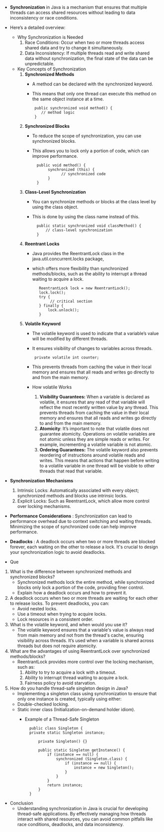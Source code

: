 - **Synchronization** in Java is a mechanism that ensures that 
  multiple threads can access shared resources without leading to data inconsistency or race conditions.
- Here’s a detailed overview:
   -  Why Synchronization is Needed
      1. Race Conditions: Occur when two or more threads access shared data and try to change it simultaneously.
      2. Data Inconsistency: If multiple threads read and write shared data without synchronization, the final state of the data can be unpredictable.
     - Key Concepts of Synchronization
        1. **Synchronized Methods**
           - A method can be declared with the synchronized keyword. 
           - This means that only one thread can execute this method on the same object instance at a time.
      
                  public synchronized void method() {
                     // method logic
                  }
  
        2. **Synchronized Blocks**
           - To reduce the scope of synchronization, you can use synchronized blocks. 
           - This allows you to lock only a portion of code, which can improve performance.
          
                   public void method() {
                        synchronized (this) {
                              // synchronized code
                        }
                   }
        3. **Class-Level Synchronization**
            - You can synchronize methods or blocks at the class level by using the class object. 
            - This is done by using the class name instead of this.
            
                    public static synchronized void classMethod() {
                        // class-level synchronization
                    }
        4.  **Reentrant Locks**
             - Java provides the ReentrantLock class in the java.util.concurrent.locks package, 
             - which offers more flexibility than synchronized methods/blocks, such as the ability to interrupt a thread waiting to acquire a lock.
              
                      ReentrantLock lock = new ReentrantLock();
                      lock.lock();
                      try {
                           // critical section
                      } finally {
                          lock.unlock();
                      }
        5. **Volatile Keyword**
            - The volatile keyword is used to indicate that a variable’s value will be modified by different threads.
            - It ensures visibility of changes to variables across threads.
            
                   private volatile int counter;
            - This prevents threads from caching the value in their local memory and ensures that all reads and writes go directly to and from the main memory.
            - How volatile Works
              1. **Visibility Guarantees:** When a variable is declared as volatile, it ensures that any read of that variable will reflect the most recently written value by any thread. This prevents threads from caching the value in their local memory and ensures that all reads and writes go directly to and from the main memory.
              2. **Atomicity**: It’s important to note that volatile does not guarantee atomicity. Operations on volatile variables are not atomic unless they are simple reads or writes. For example, incrementing a volatile variable is not atomic.
              3. **Ordering Guarantees:** The volatile keyword also prevents reordering of instructions around volatile reads and writes. This means that actions that happen before writing to a volatile variable in one thread will be visible to other threads that read that variable.
- **Synchronization Mechanisms**
    1. Intrinsic Locks: Automatically associated with every object; synchronized methods and blocks use intrinsic locks.
    2. Explicit Locks: Such as ReentrantLock, which allow more control over locking mechanisms.
- **Performance Considerations** : Synchronization can lead to performance overhead due to context switching and waiting threads. Minimizing the scope of synchronized code can help improve performance.
- **Deadlocks** : A deadlock occurs when two or more threads are blocked forever, each waiting on the other to release a lock. It's crucial to design your synchronization logic to avoid deadlocks.

- Que
1. What is the difference between synchronized methods and synchronized blocks?
    - Synchronized methods lock the entire method, while synchronized blocks only lock a portion of the code, providing finer control.
    - Explain how a deadlock occurs and how to prevent it.
2. A deadlock occurs when two or more threads are waiting for each other to release locks. To prevent deadlocks, you can:
    - Avoid nested locks.
    - Use a timeout when trying to acquire locks.
    - Lock resources in a consistent order.
3. What is the volatile keyword, and when would you use it?
    - The volatile keyword ensures that a variable's value is always read from main memory and not from the thread's cache, ensuring visibility across threads. It’s used when a variable is shared across threads but does not require atomicity.
4. What are the advantages of using ReentrantLock over synchronized methods/blocks?
    - ReentrantLock provides more control over the locking mechanism, such as:
      1. Ability to try to acquire a lock with a timeout.
      2. Ability to interrupt thread waiting to acquire a lock.
      3. Fairness policy to avoid starvation.
5. How do you handle thread-safe singleton design in Java?
    - Implementing a singleton class using synchronization to ensure that only one instance is created, typically using either:
    - Double-checked locking.
    - Static inner class (Initialization-on-demand holder idiom).
      - Example of a Thread-Safe Singleton
  
              public class Singleton {
              private static Singleton instance;
            
                  private Singleton() {}
            
                  public static Singleton getInstance() {
                      if (instance == null) {
                          synchronized (Singleton.class) {
                              if (instance == null) {
                                  instance = new Singleton();
                              }
                          }
                      }
                      return instance;
                  }
              }
- Conclusion
   - Understanding synchronization in Java is crucial for developing thread-safe applications. By effectively managing how threads interact with shared resources, you can avoid common pitfalls like race conditions, deadlocks, and data inconsistency.